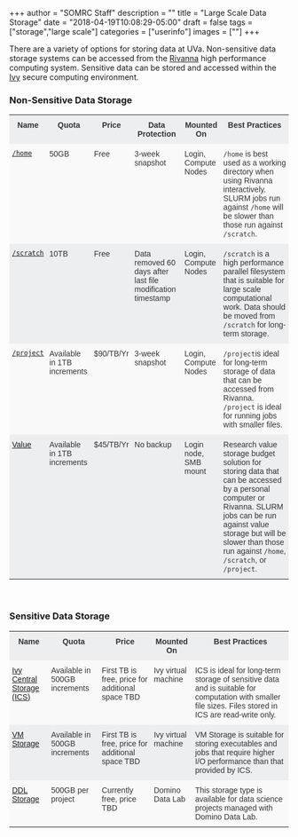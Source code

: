 +++
author = "SOMRC Staff"
description = ""
title = "Large Scale Data Storage"
date = "2018-04-19T10:08:29-05:00"
draft = false
tags = ["storage","large scale"]
categories = ["userinfo"]
images = [""]
+++


<p class="lead">There are a variety of options for storing data at UVa. Non-sensitive data storage systems can be accessed from the <a href="https://arcs.virginia.edu/rivanna">Rivanna</a> high performance computing system. Sensitive data can be stored and accessed within the <a href="/userinfo/ivy">Ivy</a> secure computing environment.</p>
<style type="text/css">
.tg  {border-collapse:collapse;border-spacing:0;border-color:#ccc;}
.tg td{font-family:Arial, sans-serif;font-size:14px;padding:10px 5px;border-style:solid;border-width:0px;overflow:hidden;word-break:normal;border-color:#ccc;color:#333;background-color:#fff;}
.tg th{font-family:Arial, sans-serif;font-size:14px;font-weight:normal;padding:10px 5px;border-style:solid;border-width:0px;overflow:hidden;word-break:normal;border-color:#ccc;color:#333;background-color:#f0f0f0;}
.tg .tg-hy9w{background-color:#eceeef;border-color:inherit;vertical-align:top}
.tg .tg-dc35{background-color:#f9f9f9;border-color:inherit;vertical-align:top}
.tg .tg-0qmj{font-weight:bold;background-color:#eceeef;border-color:inherit;vertical-align:top}
</style>
<div>
<h3>Non-Sensitive Data Storage</h3>
<table class="tg">
  <tr>
    <th class="tg-0qmj">Name</th>
    <th class="tg-0qmj">Quota</th>
    <th class="tg-0qmj">Price</th>
    <th class="tg-0qmj">Data Protection</th>
    <!-- <th class="tg-0qmj">File system</th> -->
    <th class="tg-0qmj">Mounted On</th>
    <th class="tg-0qmj">Best Practices</th>
  </tr>
  <tr>
    <td class="tg-dc35"><a href="/userinfo/storage/non-sensitive-data/#home"><code>/home</code></a></td>
    <td class="tg-dc35">50GB</td>
    <td class="tg-dc35">Free</td>
    <td class="tg-dc35">3-week snapshot</td>
    <!-- <td class="tg-dc35">NFS</td> -->
    <td class="tg-dc35">Login, Compute Nodes</td>
    <td class="tg-dc35"><code>/home</code> is best used as a working directory when using Rivanna interactively. SLURM jobs run against <code>/home</code> will be slower than those run against <code>/scratch</code>.</td>
  </tr>
  <tr>
    <td class="tg-hy9w"><a href="/userinfo/storage/non-sensitive-data/#scratch"><code>/scratch</code></a></td>
    <td class="tg-hy9w">10TB</td>
    <td class="tg-hy9w">Free</td>
    <td class="tg-hy9w">Data removed 60 days after last file modification timestamp</td>
    <!-- <td class="tg-hy9w">Lustre</td> -->
    <td class="tg-hy9w">Login, Compute Nodes</td>
    <td class="tg-hy9w"><code>/scratch</code> is a high performance parallel filesystem that is suitable for large scale computational work. Data should be moved from <code>/scratch</code> for long-term storage.</td>
  </tr>
  <tr>
    <td class="tg-dc35"><a href="/userinfo/storage/non-sensitive-data/#project"><code>/project</code></a></td> 
    <td class="tg-dc35">Available in 1TB increments</td>
    <td class="tg-dc35">$90/TB/Yr</td>
    <td class="tg-dc35">3-week snapshot</td>
    <!-- <td class="tg-dc35">NFS</td> -->
    <td class="tg-dc35">Login, Compute Nodes</td>
    <td class="tg-dc35"><code>/project</code>is ideal for long-term storage of data that can be accessed from Rivanna. <code>/project</code> is ideal for running jobs with smaller files.</td>
  </tr>
  <tr>
    <td class="tg-hy9w"><a href="/userinfo/storage/research-value">Value</a></td>  
    <td class="tg-hy9w">Available in 1TB increments</td>
    <td class="tg-hy9w">$45/TB/Yr</td>
    <td class="tg-hy9w">No backup</td>
    <!-- <td class="tg-hy9w">Proprietary</td> -->
    <td class="tg-hy9w">Login node, SMB mount</td>
    <td class="tg-hy9w">Research value storage budget solution for storing data that can be accessed by a personal computer or Rivanna. SLURM jobs can be run against value storage but will be slower than those run against <code>/home</code>, <code>/scratch</code>, or <code>/project</code>.</td>
  </tr>
</table>
</div>
<br>

<div>
<h3>Sensitive Data Storage</h3>
<table class="tg">
	<tr>
		<th class="tg-0qmj">Name</th>
		<th class="tg-0qmj">Quota</th>
		<th class="tg-0qmj">Price</th>
		<!--<th class="tg-0qmj">Data Protection</th>
		<th class="tg-0qmj">File System</th> -->
		<th class="tg-0qmj">Mounted On</th>
		<th class="tg-0qmj">Best Practices</th>
	</tr>
	<tr>
		<td class="tg-dc35"><a href="/userinfo/storage/sensitive-data/#ics">Ivy Central Storage (ICS)</a></td>
		<td class="tg-dc35">Available in 500GB increments</td>
		<td class="tg-dc35">First TB is free, price for additional space TBD</td>
		<!-- <td class="tg-dc35">No backup</td>
		<td class="tg-dc35"></td> -->
		<td class="tg-dc35">Ivy virtual machine</td>
		<td class="tg-dc35">ICS is ideal for long-term storage of sensitive data and is suitable for computation with smaller file sizes. Files stored in ICS are read-write only.</td>
	</tr>
	<tr>
		<td class="tg-hy9w"><a href="/userinfo/storage/sensitive-data/#nas">VM Storage</a></td>
		<td class="tg-hy9w">Available in 500GB increments</td>
		<td class="tg-hy9w">First TB is free, price for additional space TBD</td>
		<!-- <td class="tg-hy9w">No backup</td>
		<td class="tg-hy9w"></td> -->
		<td class="tg-hy9w">Ivy virtual machine</td>
		<td class="tg-hy9w">VM Storage is suitable for storing executables and jobs that require higher I/O performance than that provided by ICS.</td>
	</tr>
	<tr>
		<td class="tg-dc35"><a href="/userinfo/ivy-ddl">DDL Storage</a></td>
		<td class="tg-dc35">500GB per project</td>
		<td class="tg-dc35">Currently free, price TBD</td>
		<!-- <td class="tg-dc35"></td>
		<td class="tg-dc35"></td> -->
		<td class="tg-dc35">Domino Data Lab</td>
		<td class="tg-dc35">This storage type is available for data science projects managed with Domino Data Lab.</td>
	</tr>
</table>
</div>
